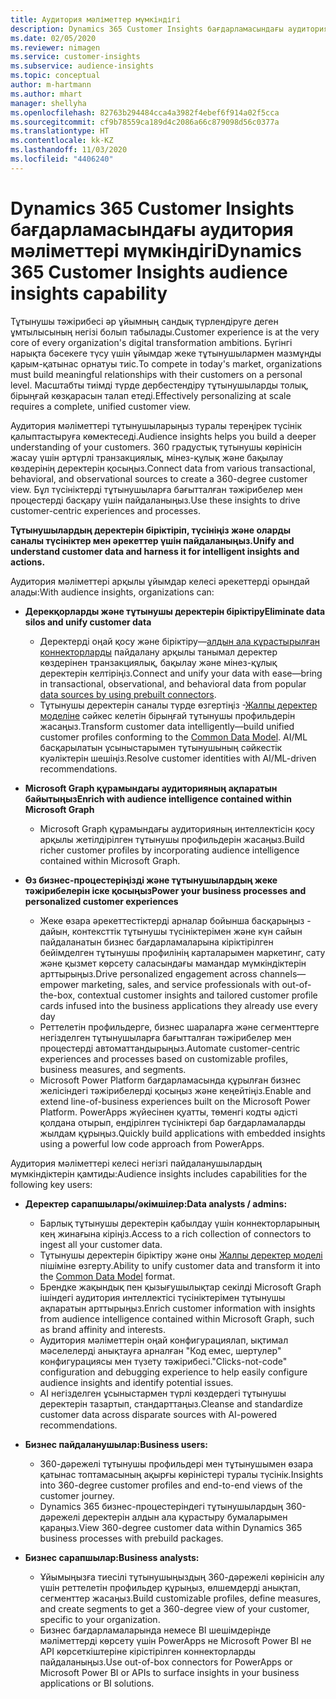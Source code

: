 ```yaml
---
title: Аудитория мәліметтер мүмкіндігі
description: Dynamics 365 Customer Insights бағдарламасындағы аудитория мәліметтері мүмкіндігін қарап шығу.
ms.date: 02/05/2020
ms.reviewer: nimagen
ms.service: customer-insights
ms.subservice: audience-insights
ms.topic: conceptual
author: m-hartmann
ms.author: mhart
manager: shellyha
ms.openlocfilehash: 82763b294484cca4a3982f4ebef6f914a02f5cca
ms.sourcegitcommit: cf9b78559ca189d4c2086a66c879098d56c0377a
ms.translationtype: HT
ms.contentlocale: kk-KZ
ms.lasthandoff: 11/03/2020
ms.locfileid: "4406240"
---
```

# <a name="dynamics-365-customer-insights-audience-insights-capability"></a><span data-ttu-id="f181f-103">Dynamics 365 Customer Insights бағдарламасындағы аудитория мәліметтері мүмкіндігі</span><span class="sxs-lookup"><span data-stu-id="f181f-103">Dynamics 365 Customer Insights audience insights capability</span></span>

<span data-ttu-id="f181f-104">Тұтынушы тәжірибесі әр ұйымның сандық түрлендіруге деген ұмтылысының негізі болып табылады.</span><span class="sxs-lookup"><span data-stu-id="f181f-104">Customer experience is at the very core of every organization's digital transformation ambitions.</span></span> <span data-ttu-id="f181f-105">Бүгінгі нарықта бәсекеге түсу үшін ұйымдар жеке тұтынушылармен мазмұнды қарым-қатынас орнатуы тиіс.</span><span class="sxs-lookup"><span data-stu-id="f181f-105">To compete in today's market, organizations must build meaningful relationships with their customers on a personal level.</span></span> <span data-ttu-id="f181f-106">Масштабты тиімді түрде дербестендіру тұтынушыларды толық, бірыңғай көзқарасын талап етеді.</span><span class="sxs-lookup"><span data-stu-id="f181f-106">Effectively personalizing at scale requires a complete, unified customer view.</span></span>

<span data-ttu-id="f181f-107">Аудитория мәліметтері тұтынушыларыңыз туралы тереңірек түсінік қалыптастыруға көмектеседі.</span><span class="sxs-lookup"><span data-stu-id="f181f-107">Audience insights helps you build a deeper understanding of your customers.</span></span> <span data-ttu-id="f181f-108">360 градустық тұтынушы көрінісін жасау үшін әртүрлі транзакциялық, мінез-құлық және бақылау көздерінің деректерін қосыңыз.</span><span class="sxs-lookup"><span data-stu-id="f181f-108">Connect data from various transactional, behavioral, and observational sources to create a 360-degree customer view.</span></span> <span data-ttu-id="f181f-109">Бұл түсініктерді тұтынушыларға бағытталған тәжірибелер мен процестерді басқару үшін пайдаланыңыз.</span><span class="sxs-lookup"><span data-stu-id="f181f-109">Use these insights to drive customer-centric experiences and processes.</span></span>

<span data-ttu-id="f181f-110">**Тұтынушылардың деректерін біріктіріп, түсініңіз және оларды саналы түсініктер мен әрекеттер үшін пайдаланыңыз.**</span><span class="sxs-lookup"><span data-stu-id="f181f-110">**Unify and understand customer data and harness it for intelligent insights and actions.**</span></span>

<span data-ttu-id="f181f-111">Аудитория мәліметтері арқылы ұйымдар келесі әрекеттерді орындай алады:</span><span class="sxs-lookup"><span data-stu-id="f181f-111">With audience insights, organizations can:</span></span>  

- <span data-ttu-id="f181f-112">**Дерекқорларды және тұтынушы деректерін біріктіру**</span><span class="sxs-lookup"><span data-stu-id="f181f-112">**Eliminate data silos and unify customer data**</span></span>

  - <span data-ttu-id="f181f-113">Деректерді оңай қосу және біріктіру—[алдын ала құрастырылған коннекторларды](data-sources.md) пайдалану арқылы танымал деректер көздерінен транзакциялық, бақылау және мінез-құлық деректерін келтіріңіз.</span><span class="sxs-lookup"><span data-stu-id="f181f-113">Connect and unify your data with ease—bring in transactional, observational, and behavioral data from popular [data sources by using prebuilt connectors](data-sources.md).</span></span>
  - <span data-ttu-id="f181f-114">Тұтынушы деректерін саналы түрде өзгертіңіз -[Жалпы деректер моделіне](https://docs.microsoft.com/common-data-model/) сәйкес келетін бірыңғай тұтынушы профильдерін жасаңыз.</span><span class="sxs-lookup"><span data-stu-id="f181f-114">Transform customer data intelligently—build unified customer profiles conforming to the [Common Data Model](https://docs.microsoft.com/common-data-model/).</span></span> <span data-ttu-id="f181f-115">AI/ML басқарылатын ұсыныстарымен тұтынушының сәйкестік куәліктерін шешіңіз.</span><span class="sxs-lookup"><span data-stu-id="f181f-115">Resolve customer identities with AI/ML-driven recommendations.</span></span>

- <span data-ttu-id="f181f-116">**Microsoft Graph құрамындағы аудиторияның ақпаратын байытыңыз**</span><span class="sxs-lookup"><span data-stu-id="f181f-116">**Enrich with audience intelligence contained within Microsoft Graph**</span></span>

  - <span data-ttu-id="f181f-117">Microsoft Graph құрамындағы аудиторияның интеллектісін қосу арқылы жетілдірілген тұтынушы профильдерін жасаңыз.</span><span class="sxs-lookup"><span data-stu-id="f181f-117">Build richer customer profiles by incorporating audience intelligence contained within Microsoft Graph.</span></span>  

- <span data-ttu-id="f181f-118">**Өз бизнес-процестеріңізді және тұтынушылардың жеке тәжірибелерін іске қосыңыз**</span><span class="sxs-lookup"><span data-stu-id="f181f-118">**Power your business processes and personalized customer experiences**</span></span>

  - <span data-ttu-id="f181f-119">Жеке өзара әрекеттестіктерді арналар бойынша басқарыңыз - дайын, контексттік тұтынушы түсініктерімен және күн сайын пайдаланатын бизнес бағдарламаларына кіріктірілген бейімделген тұтынушы профилінің карталарымен маркетинг, сату және қызмет көрсету саласындағы мамандар мүмкіндіктерін арттырыңыз.</span><span class="sxs-lookup"><span data-stu-id="f181f-119">Drive personalized engagement across channels—empower marketing, sales, and service professionals with out-of-the-box, contextual customer insights and tailored customer profile cards infused into the business applications they already use every day</span></span>
  - <span data-ttu-id="f181f-120">Реттелетін профильдерге, бизнес шараларға және сегменттерге негізделген тұтынушыларға бағытталған тәжірибелер мен процестерді автоматтандырыңыз.</span><span class="sxs-lookup"><span data-stu-id="f181f-120">Automate customer-centric experiences and processes based on customizable profiles, business measures, and segments.</span></span>
  - <span data-ttu-id="f181f-121">Microsoft Power Platform бағдарламасында құрылған бизнес желісіндегі тәжірибелерді қосыңыз және кеңейтіңіз.</span><span class="sxs-lookup"><span data-stu-id="f181f-121">Enable and extend line-of-business experiences built on the Microsoft Power Platform.</span></span> <span data-ttu-id="f181f-122">PowerApps жүйесінен қуатты, төменгі кодты әдісті қолдана отырып, ендірілген түсініктері бар бағдарламаларды жылдам құрыңыз.</span><span class="sxs-lookup"><span data-stu-id="f181f-122">Quickly build applications with embedded insights using a powerful low code approach from PowerApps.</span></span>  

<span data-ttu-id="f181f-123">Аудитория мәліметтері келесі негізгі пайдаланушылардың мүмкіндіктерін қамтиды:</span><span class="sxs-lookup"><span data-stu-id="f181f-123">Audience insights includes capabilities for the following key users:</span></span>

- <span data-ttu-id="f181f-124">**Деректер сарапшылары/әкімшілер:**</span><span class="sxs-lookup"><span data-stu-id="f181f-124">**Data analysts / admins:**</span></span>

  - <span data-ttu-id="f181f-125">Барлық тұтынушы деректерін қабылдау үшін коннекторларының кең жинағына кіріңіз.</span><span class="sxs-lookup"><span data-stu-id="f181f-125">Access to a rich collection of connectors to ingest all your customer data.</span></span>
  - <span data-ttu-id="f181f-126">Тұтынушы деректерін біріктіру және оны [Жалпы деректер моделі](https://docs.microsoft.com/common-data-model/) пішіміне өзгерту.</span><span class="sxs-lookup"><span data-stu-id="f181f-126">Ability to unify customer data and transform it into the [Common Data Model](https://docs.microsoft.com/common-data-model/) format.</span></span>
  - <span data-ttu-id="f181f-127">Брендке жақындық пен қызығушылықтар секілді Microsoft Graph ішіндегі аудитория интеллектісі түсініктерімен тұтынушы ақпаратын арттырыңыз.</span><span class="sxs-lookup"><span data-stu-id="f181f-127">Enrich customer information with insights from audience intelligence contained within Microsoft Graph, such as brand affinity and interests.</span></span>
  - <span data-ttu-id="f181f-128">Аудитория мәліметтерін оңай конфигурациялап, ықтимал мәселелерді анықтауға арналған "Код емес, шертулер" конфигурациясы мен түзету тәжірибесі.</span><span class="sxs-lookup"><span data-stu-id="f181f-128">"Clicks-not-code" configuration and debugging experience to help easily configure audience insights and identify potential issues.</span></span>
  - <span data-ttu-id="f181f-129">AI негізделген ұсыныстармен түрлі көздердегі тұтынушы деректерін тазартып, стандарттаңыз.</span><span class="sxs-lookup"><span data-stu-id="f181f-129">Cleanse and standardize customer data across disparate sources with AI-powered recommendations.</span></span>  

- <span data-ttu-id="f181f-130">**Бизнес пайдаланушылар:**</span><span class="sxs-lookup"><span data-stu-id="f181f-130">**Business users:**</span></span>

  - <span data-ttu-id="f181f-131">360-дәрежелі тұтынушы профильдері мен тұтынушымен өзара қатынас топтамасының ақырғы көріністері туралы түсінік.</span><span class="sxs-lookup"><span data-stu-id="f181f-131">Insights into 360-degree customer profiles and end-to-end views of the customer journey.</span></span>
  - <span data-ttu-id="f181f-132">Dynamics 365 бизнес-процестеріндегі тұтынушылардың 360-дәрежелі деректерін алдын ала құрастыру бумаларымен қараңыз.</span><span class="sxs-lookup"><span data-stu-id="f181f-132">View 360-degree customer data within Dynamics 365 business processes with prebuild packages.</span></span>

- <span data-ttu-id="f181f-133">**Бизнес сарапшылар:**</span><span class="sxs-lookup"><span data-stu-id="f181f-133">**Business analysts:**</span></span>

  - <span data-ttu-id="f181f-134">Ұйымыңызға тиесілі тұтынушыңыздың 360-дәрежелі көрінісін алу үшін реттелетін профильдер құрыңыз, өлшемдерді анықтап, сегменттер жасаңыз.</span><span class="sxs-lookup"><span data-stu-id="f181f-134">Build customizable profiles, define measures, and create segments to get a 360-degree view of your customer, specific to your organization.</span></span>  
  - <span data-ttu-id="f181f-135">Бизнес бағдарламаларында немесе BI шешімдерінде мәліметтерді көрсету үшін PowerApps не Microsoft Power BI не API көрсеткіштеріне кірістірілген коннекторларды пайдаланыңыз.</span><span class="sxs-lookup"><span data-stu-id="f181f-135">Use out-of-box connectors for PowerApps or Microsoft Power BI or APIs to surface insights in your business applications or BI solutions.</span></span>  
